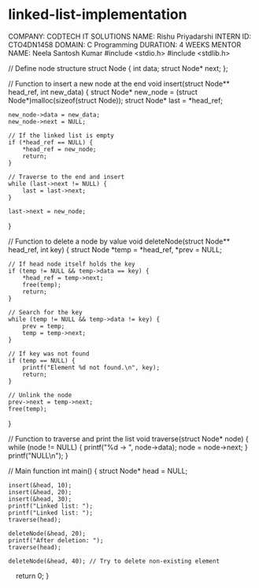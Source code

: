 # linked-list-implementation
COMPANY: CODTECH IT SOLUTIONS
NAME: Rishu Priyadarshi
INTERN ID: CTO4DN1458
DOMAIN:  C Programming
DURATION: 4 WEEKS
MENTOR NAME: Neela Santosh Kumar
#include <stdio.h>
#include <stdlib.h>

// Define node structure
struct Node {
    int data;
    struct Node* next;
};

// Function to insert a new node at the end
void insert(struct Node** head_ref, int new_data) {
    struct Node* new_node = (struct Node*)malloc(sizeof(struct Node));
    struct Node* last = *head_ref;

    new_node->data = new_data;
    new_node->next = NULL;

    // If the linked list is empty
    if (*head_ref == NULL) {
        *head_ref = new_node;
        return;
    }

    // Traverse to the end and insert
    while (last->next != NULL) {
        last = last->next;
    }

    last->next = new_node;
}

// Function to delete a node by value
void deleteNode(struct Node** head_ref, int key) {
    struct Node *temp = *head_ref, *prev = NULL;

    // If head node itself holds the key
    if (temp != NULL && temp->data == key) {
        *head_ref = temp->next;
        free(temp);
        return;
    }

    // Search for the key
    while (temp != NULL && temp->data != key) {
        prev = temp;
        temp = temp->next;
    }

    // If key was not found
    if (temp == NULL) {
        printf("Element %d not found.\n", key);
        return;
    }

    // Unlink the node
    prev->next = temp->next;
    free(temp);
}

// Function to traverse and print the list
void traverse(struct Node* node) {
    while (node != NULL) {
        printf("%d -> ", node->data);
        node = node->next;
    }
    printf("NULL\n");
}

// Main function
int main() {
    struct Node* head = NULL;

    insert(&head, 10);
    insert(&head, 20);
    insert(&head, 30);
    printf("Linked list: ");
    printf("Linked list: ");
    traverse(head);

    deleteNode(&head, 20);
    printf("After deletion: ");
    traverse(head);

    deleteNode(&head, 40); // Try to delete non-existing element

    return 0;
}
